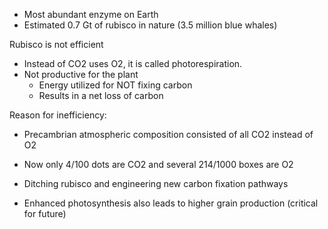- Most abundant enzyme on Earth
- Estimated 0.7 Gt of rubisco in nature (3.5 million blue whales)


Rubisco is not efficient
- Instead of CO2 uses O2, it is called photorespiration. 
- Not productive for the plant
	- Energy utilized for NOT fixing carbon
	- Results in a net loss of carbon

Reason for inefficiency:
- Precambrian atmospheric composition consisted of all CO2 instead of O2
- Now only 4/100 dots are CO2 and several 214/1000 boxes are O2

- Ditching rubisco and engineering new carbon fixation pathways
- Enhanced photosynthesis also leads to higher grain production (critical for future)


